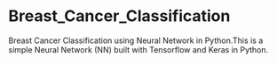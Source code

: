 # Breast_Cancer_Classification
Breast Cancer Classification using Neural Network in Python.This is a simple Neural Network (NN) built with Tensorflow and Keras in Python.

